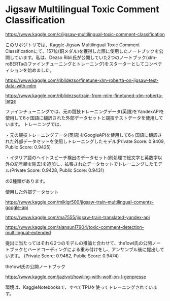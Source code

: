 # Jigsaw Multilingual Toxic Comment Classification
https://www.kaggle.com/c/jigsaw-multilingual-toxic-comment-classification

このリポジトリでは、Kaggle Jigsaw Multilingual Toxic Comment Classificationにて、157位(銅メダル)を獲得した際に使用したノートブックを公開しています。私は、Dezso Ribli氏が公開していた2つのノートブック(xlm-roBERTaのファインチューニングとトレーニング)をスターターとしてコンペティションを始めました。

https://www.kaggle.com/riblidezso/finetune-xlm-roberta-on-jigsaw-test-data-with-mlm

https://www.kaggle.com/riblidezso/train-from-mlm-finetuned-xlm-roberta-large

ファインチューニングでは、元の競技トレーニングデータ(英語)をYandexAPIを使用して6ヶ国語に翻訳された外部データセットと競技テストデータを使用しています。
トレーニングでは、

・元の競技トレーニングデータ(英語)をGoogleAPIを使用して6ヶ国語に翻訳された外部データセットを使用しトレーニングしたモデル(Private Score: 0.9409, Public Score: 0.9425)

・イタリア語のヘイトスピーチ検出のデータセット(前処理で絵文字と英数字以外の記号類を除去)を追加し、拡張されたデータセットでトレーニングしたモデル(Private Score: 0.9428, Public Score: 0.9431)

の2種類があります。

使用した外部データセット

https://www.kaggle.com/miklgr500/jigsaw-train-multilingual-coments-google-api

https://www.kaggle.com/ma7555/jigsaw-train-translated-yandex-api

https://www.kaggle.com/alansun17904/toxic-comment-detection-multilingual-extended

提出に当たってはそれら2つのモデルの推論と合わせて、the1owl氏の公開ノートブックとハードコーディングによる重み付けをし、アンサンブル後に提出しています。
(Private Score: 0.9462, Public Score: 0.9474)

the1owl氏の公開ノートブック

https://www.kaggle.com/jazivxt/howling-with-wolf-on-l-genpresse

環境は、KaggleNotebooksで、すべてTPUを使ってトレーニングされています。
